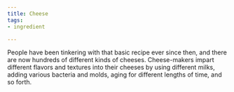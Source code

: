 ```yaml
---
title: Cheese
tags:
- ingredient

---
```

People have been tinkering with that basic recipe ever since then, and there are now hundreds of different kinds of cheeses. Cheese-makers impart different flavors and textures into their cheeses by using different milks, adding various bacteria and molds, aging for different lengths of time, and so forth.
